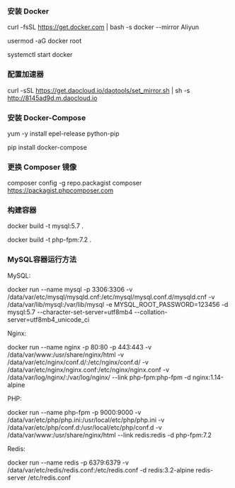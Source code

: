 ### 安装 Docker

curl -fsSL https://get.docker.com | bash -s docker --mirror Aliyun

usermod -aG docker  root

systemctl start docker

### 配置加速器

curl -sSL https://get.daocloud.io/daotools/set_mirror.sh | sh -s http://8145ad9d.m.daocloud.io

### 安装 Docker-Compose

yum -y install epel-release python-pip

pip install docker-compose

### 更换 Composer 镜像

composer config -g repo.packagist composer https://packagist.phpcomposer.com

### 构建容器

docker build -t mysql:5.7 .

docker build -t php-fpm:7.2 .

### MySQL容器运行方法

MySQL:

docker run --name mysql -p 3306:3306 -v /data/var/etc/mysql/mysqld.cnf:/etc/mysql/mysql.conf.d/mysqld.cnf -v /data/var/lib/mysql:/var/lib/mysql -e MYSQL_ROOT_PASSWORD=123456 -d mysql:5.7 --character-set-server=utf8mb4 --collation-server=utf8mb4_unicode_ci

Nginx:

docker run --name nginx -p 80:80 -p 443:443 -v /data/var/www:/usr/share/nginx/html -v /data/var/etc/nginx/conf.d/:/etc/nginx/conf.d/  -v /data/var/etc/nginx/nginx.conf:/etc/nginx/nginx.conf -v /data/var/log/nginx/:/var/log/nginx/ --link php-fpm:php-fpm -d nginx:1.14-alpine

PHP:

docker run --name php-fpm -p 9000:9000 -v /data/var/etc/php/php.ini:/usr/local/etc/php/php.ini -v /data/var/etc/php/conf.d:/usr/local/etc/php/conf.d -v /data/var/www:/usr/share/nginx/html --link redis:redis -d php-fpm:7.2

Redis:

docker run --name redis -p 6379:6379 -v /data/var/etc/redis/redis.conf:/etc/redis.conf -d redis:3.2-alpine redis-server /etc/redis.conf
